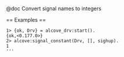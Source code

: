 @doc Convert signal names to integers

== Examples ==

```
1> {ok, Drv} = alcove_drv:start().
{ok,<0.177.0>}
2> alcove:signal_constant(Drv, [], sighup).
1
'''
